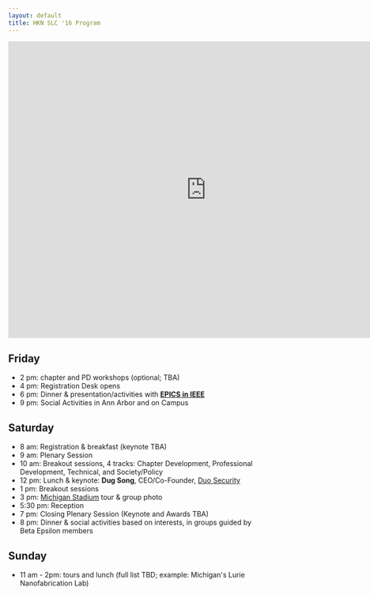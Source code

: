 ```yaml
---
layout: default
title: HKN SLC '16 Program
---
```


<iframe src="https://calendar.google.com/calendar/embed?showTitle=0&amp;showNav=0&amp;showDate=0&amp;showCalendars=0&amp;mode=AGENDA&amp;height=600&amp;wkst=1&amp;bgcolor=%23FFFFFF&amp;src=hkn2016.com_0r4v2nd0p9f3q85q2hfqa8gbck%40group.calendar.google.com&amp;color=%23182C57&amp;src=hkn2016.com_oiuvu98ocvs13kfq8tgend6njs%40group.calendar.google.com&amp;color=%230F4B38&amp;src=hkn2016.com_po2g9b8vuksbremqsqk7ifbuvg%40group.calendar.google.com&amp;color=%238C500B&amp;src=hkn2016.com_ob5n2c4ld2p1rmjq1pdk8c9rtc%40group.calendar.google.com&amp;color=%23B1440E&amp;src=hkn2016.com_ha26116v14k3e7lpk7rnbv5l6c%40group.calendar.google.com&amp;color=%23865A5A&amp;src=hkn2016.com_jp2tghcrjieorru6as39ou15pk%40group.calendar.google.com&amp;color=%23691426&amp;ctz=America%2FNew_York" style="border-width:0" width="800" height="600" frameborder="0" scrolling="no"></iframe>


Friday
-----
 - 2 pm: chapter and PD workshops (optional; TBA)
 - 4 pm: Registration Desk opens
 - 6 pm: Dinner & presentation/activities with <a href="http://www.ieee.org/education_careers/education/preuniversity/epics_high.html" target="_blank">**EPICS in IEEE**</a>
 - 9 pm: Social Activities in Ann Arbor and on Campus

Saturday
--------
 - 8 am: Registration & breakfast (keynote TBA)
 - 9 am: Plenary Session  
 - 10 am: Breakout sessions, 4 tracks: Chapter Development, Professional Development, Technical, and Society/Policy
 - 12 pm: Lunch & keynote: **Dug Song**, CEO/Co-Founder, [Duo Security](https://duo.com/)
 - 1 pm: Breakout sessions
 - 3 pm: [Michigan Stadium](https://en.wikipedia.org/wiki/Michigan_Stadium) tour & group photo
 - 5:30 pm: Reception
 - 7 pm: Closing Plenary Session (Keynote and Awards TBA)
 - 8 pm: Dinner & social activities based on interests, in groups guided by Beta Epsilon members

Sunday
------
 - 11 am - 2pm: tours and lunch (full list TBD; example: Michigan's Lurie Nanofabrication Lab)
